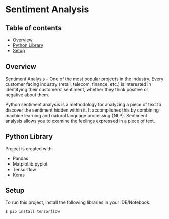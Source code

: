 # Sentiment Analysis 



## Table of contents
* [Overview](#overview)
* [Python Library](#python-library)
* [Setup](#setup)

## Overview
Sentiment Analysis – One of the most popular projects in the industry. Every customer facing industry (retail, telecom, finance, etc.) is interested in identifying their customers’ sentiment, whether they think positive or negative about them.

Python sentiment analysis is a methodology for analyzing a piece of text to discover the sentiment hidden within it. It accomplishes this by combining machine learning and natural language processing (NLP). Sentiment analysis allows you to examine the feelings expressed in a piece of text.

	
## Python Library
Project is created with:
* Pandas
* Matplotlib.pyplot
* Tensorflow
* Keras

	
## Setup
To run this project, install the following libraries in your IDE/Notebook:

```
$ pip install tensorflow
